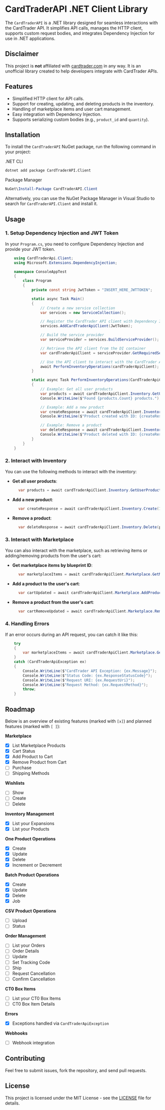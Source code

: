# CardTraderAPI .NET Client Library

The `CardTraderAPI` is a .NET library designed for seamless interactions with the CardTrader API. It simplifies API calls, manages the HTTP client, supports custom request bodies, and integrates Dependency Injection for use in .NET applications.

## Disclaimer

This project is **not** affiliated with [cardtrader.com](https://www.cardtrader.com/) in any way. It is an unofficial library created to help developers integrate with CardTrader APIs.

## Features

- Simplified HTTP client for API calls.
- Support for creating, updating, and deleting products in the inventory.
- Handling of marketplace items and user cart management.
- Easy integration with Dependency Injection.
- Supports serializing custom bodies (e.g., `product_id` and `quantity`).

## Installation

To install the `CardTraderAPI` NuGet package, run the following command in your project:

.NET CLI
```bash
dotnet add package CardTraderAPI.Client
```

Package Manager
```powershell
NuGet\Install-Package CardTraderAPI.Client
```

Alternatively, you can use the NuGet Package Manager in Visual Studio to search for `CardTraderAPI.Client` and install it.

## Usage

### 1. Setup Dependency Injection and JWT Token

In your `Program.cs`, you need to configure Dependency Injection and provide your JWT token.
```csharp
    using CardTraderApi.Client;
    using Microsoft.Extensions.DependencyInjection;

    namespace ConsoleAppTest
    {
        class Program
        {
            private const string JwtToken = "INSERT_HERE_JWTTOKEN";

            static async Task Main()
            {
                // Create a new service collection
                var services = new ServiceCollection();

                // Register the CardTrader API client with Dependency Injection and JWT token
                services.AddCardTraderApiClient(JwtToken);

                // Build the service provider
                var serviceProvider = services.BuildServiceProvider();

                // Retrieve the API client from the DI container
                var cardTraderApiClient = serviceProvider.GetRequiredService<CardTraderApiClient>();

                // Use the API client to interact with the CardTrader API
                await PerformInventoryOperations(cardTraderApiClient);
            }

            static async Task PerformInventoryOperations(CardTraderApiClient cardTraderApiClient)
            {
                // Example: Get all user products
                var products = await cardTraderApiClient.Inventory.GetUserProducts();
                Console.WriteLine($"Found {products.Count} products.");

                // Example: Add a new product
                var createResponse = await cardTraderApiClient.Inventory.Create(16, 5000.00m, 1);
                Console.WriteLine($"Product created with ID: {createResponse.Resource.Id}");

                // Example: Remove a product
                var deleteResponse = await cardTraderApiClient.Inventory.Delete(createResponse.Resource.Id);
                Console.WriteLine($"Product deleted with ID: {createResponse.Resource.Id}");
            }
        }
    }
```

### 2. Interact with Inventory

You can use the following methods to interact with the inventory:

- **Get all user products**:
```csharp
      var products = await cardTraderApiClient.Inventory.GetUserProducts();
```
- **Add a new product**:
```csharp
      var createResponse = await cardTraderApiClient.Inventory.Create(16, 5000.00m, 1);
```
- **Remove a product**:
```csharp
      var deleteResponse = await cardTraderApiClient.Inventory.Delete(productId);
```
### 3. Interact with Marketplace

You can also interact with the marketplace, such as retrieving items or adding/removing products from the user's cart:

- **Get marketplace items by blueprint ID**:
```csharp
      var marketplaceItems = await cardTraderApiClient.Marketplace.GetMarketPlaceProductByBlueprintId(38955);
```
- **Add a product to the user's cart**:
```csharp
      var cartUpdated = await cardTraderApiClient.Marketplace.AddProduct(285708175, 1, true);
```
- **Remove a product from the user's cart**:
```csharp
      var cartRemoveUpdated = await cardTraderApiClient.Marketplace.RemoveProduct(285708175, 1);
```
### 4. Handling Errors

If an error occurs during an API request, you can catch it like this:
```csharp
    try
    {
        var marketplaceItems = await cardTraderApiClient.Marketplace.GetMarketPlaceProductByBlueprintId(38955);
    }
    catch (CardTraderApiException ex)
    {
        Console.WriteLine($"CardTrader API Exception: {ex.Message}");
        Console.WriteLine($"Status Code: {ex.ResponseStatusCode}");
        Console.WriteLine($"Request URI: {ex.RequestUri}");
        Console.WriteLine($"Request Method: {ex.RequestMethod}");
        throw;
    }
```
## Roadmap

Below is an overview of existing features (marked with `[x]`) and planned features (marked with `[ ]`):

**Marketplace**  
- [x] List Marketplace Products  
- [x] Cart Status  
- [x] Add Product to Cart  
- [x] Remove Product from Cart  
- [ ] Purchase  
- [ ] Shipping Methods  

**Wishlists**  
- [ ] Show  
- [ ] Create  
- [ ] Delete  

**Inventory Management**  
- [x] List your Expansions  
- [x] List your Products  

**One Product Operations**  
- [x] Create  
- [x] Update  
- [x] Delete  
- [x] Increment or Decrement  

**Batch Product Operations**  
- [x] Create  
- [x] Update  
- [x] Delete  
- [x] Job  

**CSV Product Operations**  
- [ ] Upload  
- [ ] Status  

**Order Management**  
- [ ] List your Orders  
- [ ] Order Details  
- [ ] Update  
- [ ] Set Tracking Code  
- [ ] Ship  
- [ ] Request Cancellation  
- [ ] Confirm Cancellation  

**CT0 Box Items**  
- [ ] List your CT0 Box Items  
- [ ] CT0 Box Item Details  

**Errors**  
- [x] Exceptions handled via `CardTraderApiException`  

**Webhooks**  
- [ ] Webhook integration  

## Contributing

Feel free to submit issues, fork the repository, and send pull requests.

## License

This project is licensed under the MIT License - see the [LICENSE](LICENSE) file for details.

